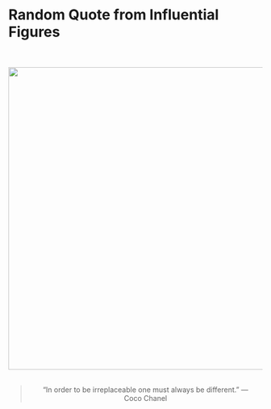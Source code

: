 # Random Quote from Influential Figures

<div align="center">
  <br>
  <br>
  <a href="https://en.wikipedia.org/wiki/Coco_Chanel" title="Coco Chanel - Wikipedia"><img src="https://upload.wikimedia.org/wikipedia/commons/2/22/Coco_Chanel_in_Los_Angeles%2C_1931_%28cropped%29.jpg" width="600px"></a>
  <br>
  <br>
  <blockquote>&ldquo;In order to be irreplaceable one must always be different.&rdquo; &mdash; <footer>Coco Chanel</footer></blockquote>
</div>
  